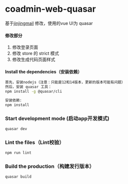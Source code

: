 # coadmin-web-quasar
基于[jinjingmail](https://github.com/jinjingmail/coadmin-web-quasar) 修改，使用的vue UI为 quasar
#### 修改部分
1. 修改登录页面
2. 修改 store 的 strict 模式
3. 修改生成代码页面样式


#### Install the dependencies（安装依赖）
```bash
首先，安装nodejs（注意：只能是12和14版本，更新的版本可能有问题）
然后，安装 quasar 工具：
npm install -g @quasar/cli

安装依赖:
npm install
```

### Start development mode (启动app开发模式)
```bash
quasar dev
```

### Lint the files（Lint校验）
```bash
npm run lint
```

### Build the production（构建发行版本）
```bash
quasar build
```

